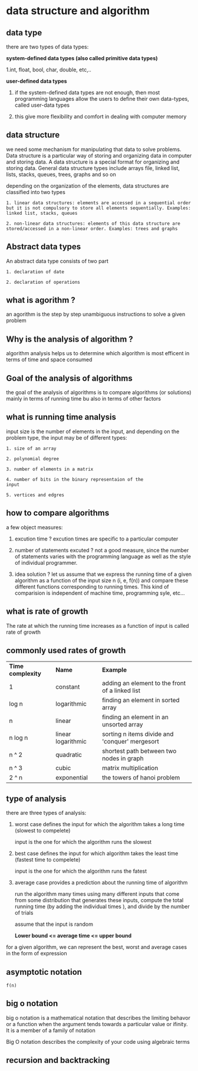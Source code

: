 # data structure and algorithm

## data type

there are two types of data types:

 **system-defined data types (also called primitive data types)**

1.int, float, bool, char, double, etc,.. 

**user-defined data types** 

1. if the system-defined data types are not enough, then most programming languages allow the users to define their own data-types, called user-data types

2. this give more flexibility and comfort in dealing with computer memory

## data structure

we need some mechanism for manipulating that data to solve problems. Data structure is a particular way of storing and organizing data in computer and storing data. A data structure is a special format for organizing and storing data. General data structure types include arrays file, linked list, lists, stacks, queues, trees, graphs and so on

depending on the organization of the elements, data structures are classified into two types

    1. linear data structures: elements are accessed in a sequential order but it is not compulsory to store all elements sequentially. Examples: linked list, stacks, queues

    2. non-linear data structures: elements of this data structure are stored/accessed in a non-linear order. Examples: trees and graphs

## Abstract data types

An abstract data type consists of two part 

    1. declaration of date

    2. declaration of operations

    
## what is agorithm ?

an agorithm is the step by step unambiguous instructions to solve a given problem

## Why is the analysis of algorithm ?

algorithm analysis helps us to determine which algorithm is most efficent in terms of time and space consumed

## Goal of the analysis of algorithms

the goal of the analysis of algorithms is to compare algorithms (or solutions) mainly in terms of running time bu also in terms of other factors
    
## what is running time analysis

input size is the number of elements in the input, and depending on the problem type, the input may be of different types:

    1. size of an array 

    2. polynomial degree

    3. number of elements in a matrix 

    4. number of bits in the binary representaion of the 
    input 

    5. vertices and edgres 


## how to compare algorithms

a few object measures:

1. excution time ? excution times are specific to a particular computer 

2. number of statements excuted ? not a good measure, since the number of statements varies with the programming language as well as the style of individual programmer.

3. idea solution ? let us assume that we express the running time of a given algorithm as a function of the input size n (i, e, f(n)) and compare these different functions corresponding to running times. This kind of comparision is independent of machine time, programming syle, etc...

## what is rate of growth

The rate at which the running time increases as a function of input is called rate of growth

## commonly used rates of growth


| | | |
|-|-|-|
|__Time complexity__| __Name__ | __Example__ |
| 1 |  constant| adding an element to the front of a linked list |
| log n | logarithmic| finding an element in sorted array |
| n | linear | finding an element in an unsorted array |
| n log n | linear logarithmic | sorting n items divide and 'conquer' mergesort |
| n ^ 2 | quadratic | shortest path between two nodes in graph |
| n ^ 3 | cubic | matrix multiplication |
| 2 ^ n | exponential | the towers of hanoi problem |


## type of analysis

there are three types of analysis:

1. worst case 
    defines the input for which the algorithm takes a long time (slowest to compelete)

    input is the one for which the algorithm runs the slowest

2. best case 
    defines the input for which algorithm takes the least time (fastest time to compelete)

    input is the one for which the algorithm runs the fatest

3. average case
    provides a prediction about the running time of algorithm

    run the algorithm many times using many different inputs that come from some distribution that generates these inputs, compute the total running time (by adding the individual times ), and divide by the number of trials 

    assume that the input is random

    __Lower bound <= average time <= upper bound__ 

for a given algorithm, we can represent the best, worst and average cases in the form of expression

## asymptotic notation

    f(n)

## big o notation

big o notation is a mathematical notation that describes the limiting behavor or a function when the argument tends towards a particular value or ifinity. It is a member of a family of notation

Big O notation describes the complexity of your code using algebraic terms

## recursion and backtracking 